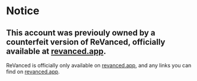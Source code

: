 # Notice

## This account was previouly owned by a counterfeit version of ReVanced, officially available at [revanced.app](https://revanced.app).
ReVanced is officially only available on [revanced.app](https://revanced.app), and any links you can find on [revanced.app](https://revanced.app).
